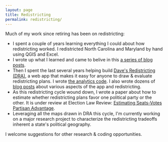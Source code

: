 ```yaml
---
layout: page
title: Redistricting
permalink: redistricting/
---
```


Much of my work since retiring has been on redistricting:

* I spent a couple of years learning everything I could about how redistricting worked. I redistricted North Carolina and Maryland by hand using QGIS and Excel.
* I wrote up what I learned and came to belive in this [a series of blog posts](https://medium.com/redistricting-deep-dive).
* Then I spent the last several years helping build [Dave's Redistricting (DRA)](https://davesredistricting.org/), a web app that makes it easy for anyone to draw & evaluate redistricting plans. I wrote [the analytics code](https://github.com/dra2020/dra-analytics). I also wrote dozens of [blog posts](https://medium.com/dra-2020) about various aspects of the app and redistricting.
* As this redistricting cycle wound down, I wrote a paper about how to estimate whether redistricting plans favor one political party or the other. It is under review at Election Law Review: [Estimating Seats-Votes Partisan Advantage](https://papers.ssrn.com/sol3/papers.cfm?abstract_id=3996574).
* Leveraging all the maps drawn in DRA this cycle, I'm currently working on a major research project to characterize the redistricting tradeoffs inherent a state's political geography.

I welcome suggestions for other research & coding opportunities.
